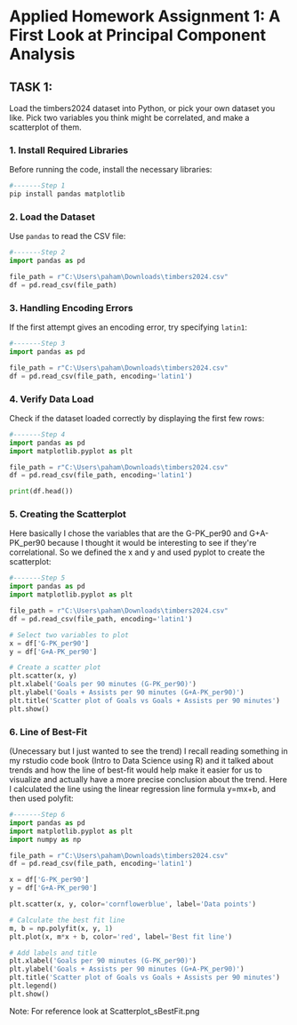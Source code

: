 # Applied Homework Assignment 1: A First Look at Principal Component Analysis

## TASK 1:
Load the timbers2024 dataset into Python, or pick your own dataset you like. Pick two variables you think might be correlated, and make a scatterplot of them.

### 1. Install Required Libraries  
Before running the code, install the necessary libraries:

```sh
#-------Step 1
pip install pandas matplotlib
```

### 2. Load the Dataset  
Use `pandas` to read the CSV file:  

```python
#-------Step 2
import pandas as pd

file_path = r"C:\Users\paham\Downloads\timbers2024.csv"
df = pd.read_csv(file_path)
```

### 3. Handling Encoding Errors  
If the first attempt gives an encoding error, try specifying `latin1`:

```python
#-------Step 3
import pandas as pd

file_path = r"C:\Users\paham\Downloads\timbers2024.csv"
df = pd.read_csv(file_path, encoding='latin1')
```

### 4. Verify Data Load  
Check if the dataset loaded correctly by displaying the first few rows:

```Python
#-------Step 4
import pandas as pd
import matplotlib.pyplot as plt

file_path = r"C:\Users\paham\Downloads\timbers2024.csv"
df = pd.read_csv(file_path, encoding='latin1')

print(df.head())
```

### 5. Creating the Scatterplot
Here basically I chose the variables that are the G-PK_per90 and G+A-PK_per90 because I thought it would be interesting to see if they're correlational. So we defined the x and y and used pyplot to create the scatterplot:

```python
#-------Step 5
import pandas as pd
import matplotlib.pyplot as plt

file_path = r"C:\Users\paham\Downloads\timbers2024.csv"
df = pd.read_csv(file_path, encoding='latin1')

# Select two variables to plot
x = df['G-PK_per90']
y = df['G+A-PK_per90']

# Create a scatter plot
plt.scatter(x, y)
plt.xlabel('Goals per 90 minutes (G-PK_per90)')
plt.ylabel('Goals + Assists per 90 minutes (G+A-PK_per90)')
plt.title('Scatter plot of Goals vs Goals + Assists per 90 minutes')
plt.show()
```

### 6. Line of Best-Fit 
(Unecessary but I just wanted to see the trend)
I recall reading something in my rstudio code book (Intro to Data Science using R) and it talked about trends and how the line of best-fit would help make it easier for us to visualize and actually have a more precise conclusion about the trend. Here I calculated the line using the linear regression line formula y=mx+b, and then used polyfit:

```python
#-------Step 6
import pandas as pd
import matplotlib.pyplot as plt
import numpy as np

file_path = r"C:\Users\paham\Downloads\timbers2024.csv"
df = pd.read_csv(file_path, encoding='latin1')

x = df['G-PK_per90']
y = df['G+A-PK_per90']

plt.scatter(x, y, color='cornflowerblue', label='Data points')

# Calculate the best fit line
m, b = np.polyfit(x, y, 1)
plt.plot(x, m*x + b, color='red', label='Best fit line')

# Add labels and title
plt.xlabel('Goals per 90 minutes (G-PK_per90)')
plt.ylabel('Goals + Assists per 90 minutes (G+A-PK_per90)')
plt.title('Scatter plot of Goals vs Goals + Assists per 90 minutes')
plt.legend()
plt.show()
```
Note:
For reference look at Scatterplot_sBestFit.png
